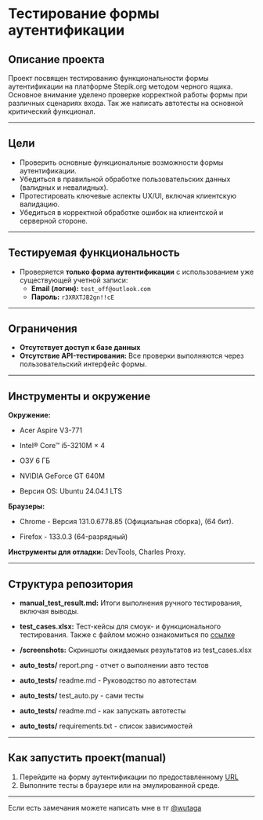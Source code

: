 # **Тестирование формы аутентификации**

## **Описание проекта**
Проект посвящен тестированию функциональности формы аутентификации на платформе Stepik.org методом черного ящика. Основное внимание уделено проверке корректной работы формы при различных сценариях входа.
Так же написать автотесты на основной критический функционал.

---

## **Цели**
- Проверить основные функциональные возможности формы аутентификации.
- Убедиться в правильной обработке пользовательских данных (валидных и невалидных).
- Протестировать ключевые аспекты UX/UI, включая клиентскую валидацию.
- Убедиться в корректной обработке ошибок на клиентской и серверной стороне.

---

## **Тестируемая функциональность**
- Проверяется **только форма аутентификации** с использованием уже существующей учетной записи:
  - **Email (логин):** `test_off@outlook.com`
  - **Пароль:** `r3XRXTJB2gn!!cE`

---

## **Ограничения**
- **Отсутствует доступ к базе данных**
- **Отсутствие API-тестирования:**
  Все проверки выполняются через пользовательский интерфейс формы.

---

## **Инструменты и окружение**

**Окружение:**

- Acer Aspire V3-771

- Intel® Core™ i5-3210M × 4

- ОЗУ 6 ГБ

- NVIDIA GeForce GT 640M

- Версия OS: Ubuntu 24.04.1 LTS


**Браузеры:**
- Chrome - Версия 131.0.6778.85 (Официальная сборка), (64 бит).

- Firefox - 133.0.3 (64-разрядный)


**Инструменты для отладки:** DevTools, Charles Proxy.

---

## **Структура репозитория**
- **manual_test_result.md:**
 Итоги выполнения ручного тестирования, включая выводы.

 - **test_cases.xlsx:**
 Тест-кейсы для смоук- и функционального тестирования.
 Также с файлом можно ознакомиться по [ссылке](https://docs.google.com/spreadsheets/d/1PBKNLGxWqFaNcUMvmFtz3p48Ix2NN6VE13QgKl65OPc/edit?usp=sharing)

 - **/screenshots:**
 Скриншоты ожидаемых результатов из test_cases.xlsx

 - **auto_tests/**
report.png  - отчет о выполнении авто тестов

- **auto_tests/**
readme.md  - Руководство по автотестам

- **auto_tests/** test_auto.py - сами тесты

- **auto_tests/**
readme.md  - как запускать автотесты

- **auto_tests/**
requirements.txt  - список зависимостей




---

## **Как запустить проект(manual)**
1. Перейдите на форму аутентификации по предоставленному [URL](https://stepik.org/catalog?auth=login)
2. Выполните тесты в браузере или на эмулированной среде.

---
Если есть замечания можете написать мне в тг [@wutaga](https://t.me/wutaga)

